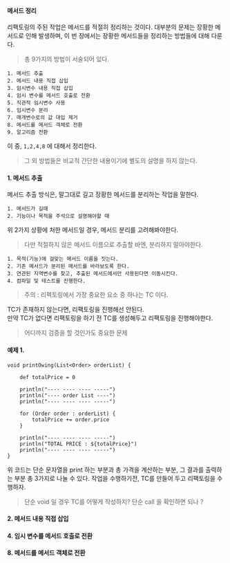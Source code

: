 #### 메서드 정리

리팩토링의 주된 작업은 메서드를 적절히 정리하는 것이다.
대부분의 문제는 장황한 메서드로 인해 발생하며, 이 번 장에서는 장황한 메서드들을 정리하는 방법들에 대해 다룬다.

> 총 9가지의 방법이 서술되어 있다.

```
1. 메서드 추출
2. 메서드 내용 직접 삽입
3. 임시변수 내용 직접 삽입
4. 임시 변수를 메서드 호출로 전환
5. 직관적 임시변수 사용
6. 임시변수 분리
7. 매개변수로의 값 대입 제거
8. 메서드를 메서드 객체로 전환
9. 알고리즘 전환
```

이 중, `1,2,4,8` 에 대해서 정리한다.

> 그 외 방법들은 비교적 간단한 내용이기에 별도의 설명을 하지 않는다.

#### 1. 메서드 추출

메서드 추출 방식은, 말그대로 길고 장황한 메서드를 분리하는 작업을 말한다.

```
1. 메서드가 길때
2. 기능이나 목적을 주석으로 설명해야할 때
```

위 2가지 상황에 처한 메서드일 경우, 메서드 분리를 고려해봐야한다.

> 다만 적절하지 않은 메서드 이름으로 추출할 바엔, 분리하지 말아야한다.

```
1. 목적(기능)에 걸맞는 메서드 이름을 짓는다.
2. 기존 메서드가 분리된 메서드를 바라보도록 한다.
3. 연관된 지역변수를 찾고, 추출된 메서드에서만 사용된다면 이동시킨다.
4. 컴파일 및 테스트를 진행한다.
```

> 주의 : 리펙토링에서 가장 중요한 요소 중 하나는 TC 이다.  

TC가 존재하지 않는다면, 리팩토링을 진행해선 안된다.   
만약 TC가 없다면 리팩토링을 하기 전 TC를 생성해두고 리팩토링을 진행해야한다.

> 어디까지 검증을 할 것인가도 중요한 문제

#### 예제 1.

```
void printOwing(List<Order> orderList) {

    def totalPrice = 0

    println("---- ---- ---- -----")
    println("---- order List ----")
    println("---- ---- ---- -----")

    for (Order order : orderList) {
        totalPrice += order.price
    }

    println("---- ---- ---- -----")
    println("TOTAL PRICE : ${totalPrice}")
    println("---- ---- ---- -----")
}
```

위 코드는 단순 문자열을 print 하는 부분과 총 가격을 계산하는 부분, 그 결과를 출력하는 부분 총 3가지로 나눌 수 있다.
작업을 수행하기전, TC를 만들어 두고 리팩토링을 수행하자.

> 단순 void 일 경우 TC를 어떻게 작성하지? 단순 call 을 확인하면 되나 ?



#### 2. 메서드 내용 직접 삽입

#### 4. 임시 변수를 메서드 호출로 전환

#### 8. 메서드를 메서드 객체로 전환
